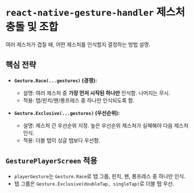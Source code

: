# `react-native-gesture-handler` 제스처 충돌 및 조합

여러 제스처가 겹칠 때, 어떤 제스처를 인식할지 결정하는 방법 설명.

## 핵심 전략

* **`Gesture.Race(...gestures)` (경쟁):**
    * 설명: 여러 제스처 중 **가장 먼저 시작된 하나만** 인식함. 나머지는 무시.
    * 적용: 탭/핀치/팬/롱프레스 중 하나만 인식되도록 함.

* **`Gesture.Exclusive(...gestures)` (우선순위):**
    * 설명: 제스처 간 우선순위 지정. 높은 우선순위 제스처가 실패해야 다음 제스처 인식.
    * 적용: 더블 탭이 싱글 탭보다 우선함.

## `GesturePlayerScreen` 적용

* `playerGesture`는 `Gesture.Race`로 탭 그룹, 핀치, 팬, 롱프레스 중 하나만 인식.
* 탭 그룹은 `Gesture.Exclusive(doubleTap, singleTap)`로 더블 탭 우선.
